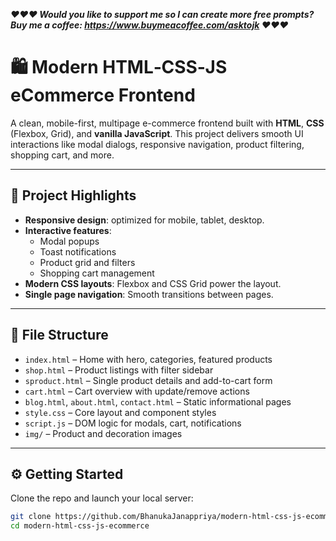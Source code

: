 *****❤️❤️❤️ Would you like to support me so I can create more free prompts? Buy me a coffee: https://www.buymeacoffee.com/asktojk ❤️❤️❤️*****

# 🛍️ Modern HTML‑CSS‑JS eCommerce Frontend

A clean, mobile-first, multipage e-commerce frontend built with **HTML**, **CSS** (Flexbox, Grid), and **vanilla JavaScript**. This project delivers smooth UI interactions like modal dialogs, responsive navigation, product filtering, shopping cart, and more.

---

## 🚀 Project Highlights

- **Responsive design**: optimized for mobile, tablet, desktop.
- **Interactive features**:
  - Modal popups
  - Toast notifications
  - Product grid and filters
  - Shopping cart management
- **Modern CSS layouts**: Flexbox and CSS Grid power the layout.
- **Single page navigation**: Smooth transitions between pages.

---

## 📂 File Structure

- `index.html` – Home with hero, categories, featured products  
- `shop.html` – Product listings with filter sidebar  
- `sproduct.html` – Single product details and add-to-cart form  
- `cart.html` – Cart overview with update/remove actions  
- `blog.html`, `about.html`, `contact.html` – Static informational pages  
- `style.css` – Core layout and component styles  
- `script.js` – DOM logic for modals, cart, notifications  
- `img/` – Product and decoration images

---

## ⚙️ Getting Started

Clone the repo and launch your local server:

```bash
git clone https://github.com/BhanukaJanappriya/modern-html-css-js-ecommerce.git  
cd modern-html-css-js-ecommerce  

